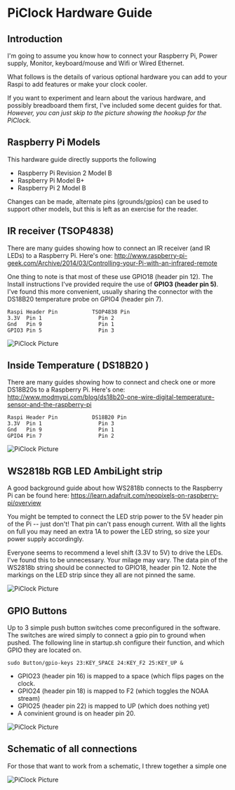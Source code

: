 # PiClock Hardware Guide

## Introduction

I'm going to assume you know how to connect your Raspberry Pi, Power supply, Monitor, 
keyboard/mouse and Wifi or Wired Ethernet.

What follows is the details of various optional hardware you can add to your Raspi
to add features or make your clock cooler.

If you want to experiment and learn about the various hardware, and possibly breadboard
them first, I've included some decent guides for that. *However, you can just skip to the
picture showing the hookup for the PiClock.*

## Raspberry Pi Models

This hardware guide directly supports the following

* Raspberry Pi Revision 2 Model B
* Raspberry Pi Model B+
* Raspberry Pi 2 Model B

Changes can be made, alternate pins (grounds/gpios) can be used to support
other models, but this is left as an exercise for the reader.


## IR receiver (TSOP4838)

There are many guides showing how to connect an IR receiver (and IR LEDs) to a Raspberry Pi.
Here's one: http://www.raspberry-pi-geek.com/Archive/2014/03/Controlling-your-Pi-with-an-infrared-remote

One thing to note is that most of these use GPIO18 (header pin 12).  The Install instructions I've provided
require the use of **GPIO3 (header pin 5)**.  I've found this more convenient, usually sharing the connector
with the DS18B20 temperature probe on GPIO4 (header pin 7). 

```
Raspi Header Pin           TSOP4838 Pin
3.3V  Pin 1                  Pin 2
Gnd   Pin 9                  Pin 1
GPIO3 Pin 5                  Pin 3
```
![PiClock Picture](https://raw.githubusercontent.com/n0bel/PiClock/master/Documentation/tsop4838.jpg)

## Inside Temperature ( DS18B20 )

There are many guides showing how to connect and check one or more DS18B20s to
a Raspberry Pi.   Here's one: http://www.modmypi.com/blog/ds18b20-one-wire-digital-temperature-sensor-and-the-raspberry-pi

```
Raspi Header Pin           DS18B20 Pin
3.3V  Pin 1                  Pin 3
Gnd   Pin 9                  Pin 1
GPIO4 Pin 7                  Pin 2
```

![PiClock Picture](https://raw.githubusercontent.com/n0bel/PiClock/master/Documentation/ds18b20.jpg)


## WS2818b RGB LED AmbiLight strip

A good background guide about how WS2818b connects to the Raspberry Pi can be found here:
https://learn.adafruit.com/neopixels-on-raspberry-pi/overview

You might be tempted to connect the LED strip power to the 5V header pin of the Pi -- just don't!
That pin can't pass enough current.   With all the lights on full you may need an extra 1A to
power the LED string, so size your power supply accordingly.

Everyone seems to recommend a level shift (3.3V to 5V) to drive the LEDs.   I've found this to
be unnecessary.  Your milage may vary.  The data pin of the WS2818b string should be connected
to GPIO18, header pin 12.   Note the markings on the LED strip since they all are not pinned
the same.

![PiClock Picture](https://raw.githubusercontent.com/n0bel/PiClock/master/Documentation/NeoPixel.jpg)

## GPIO Buttons

Up to 3 simple push button switches come preconfigured in the software. The switches are
wired simply to connect a gpio pin to ground when pushed. The following line
in startup.sh configure their function, and which GPIO they are located on.
```
sudo Button/gpio-keys 23:KEY_SPACE 24:KEY_F2 25:KEY_UP &
```
 * GPIO23 (header pin 16) is mapped to a space (which flips pages on the clock.
 * GPIO24 (header pin 18) is mapped to F2 (which toggles the NOAA stream)
 * GPIO25 (header pin 22) is mapped to UP (which does nothing yet)
 * A convinient ground is on header pin 20.
 
![PiClock Picture](https://raw.githubusercontent.com/n0bel/PiClock/master/Documentation/gpiobuttons.jpg)


## Schematic of all connections

For those that want to work from a schematic, I threw together a simple one

![PiClock Picture](https://raw.githubusercontent.com/n0bel/PiClock/master/Documentation/Hardware_Schematic.png)



